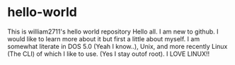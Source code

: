 # hello-world
This is william2711's hello world repository
Hello all.  I am new to github.  I would like to learn more about it but first a little about myself.  I am somewhat literate in DOS 5.0  (Yeah I know..), Unix, and more recently Linux (The CLI) of which I like to use. (Yes I stay outof root).  I LOVE LINUX!!
